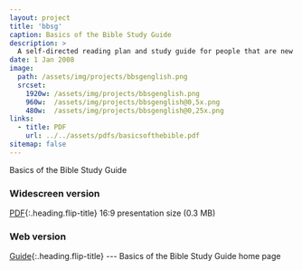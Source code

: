 ```yaml
---
layout: project
title: 'bbsg'
caption: Basics of the Bible Study Guide
description: >
  A self-directed reading plan and study guide for people that are new to the Bible and want to learn what it means to be a follower of Jesus.
date: 1 Jan 2008
image: 
  path: /assets/img/projects/bbsgenglish.png
  srcset: 
    1920w: /assets/img/projects/bbsgenglish.png
    960w:  /assets/img/projects/bbsgenglish@0,5x.png
    480w:  /assets/img/projects/bbsgenglish@0,25x.png
links:
  - title: PDF
    url: ../../assets/pdfs/basicsofthebible.pdf
sitemap: false
---
```


Basics of the Bible Study Guide

### Widescreen version
[PDF](../assets/pdfs/basicsofthebible.pdf){:.heading.flip-title} <span class="icon-file-pdf"></span> 16:9 presentation size (0.3 MB)

### Web version
[Guide](../studyguide/README.md){:.heading.flip-title} --- Basics of the Bible Study Guide home page
